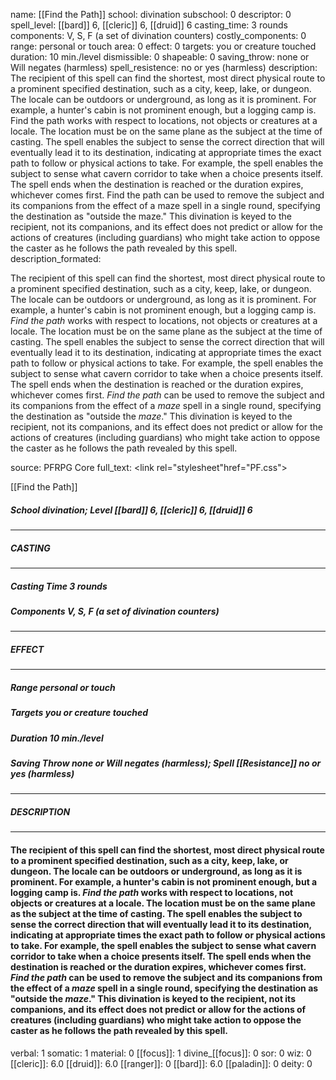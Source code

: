 name: [[Find the Path]]
school: divination
subschool: 0
descriptor: 0
spell_level: [[bard]] 6, [[cleric]] 6, [[druid]] 6
casting_time: 3 rounds
components: V, S, F (a set of divination counters)
costly_components: 0
range: personal or touch
area: 0
effect: 0
targets: you or creature touched
duration: 10 min./level
dismissible: 0
shapeable: 0
saving_throw: none or Will negates (harmless)
spell_resistence: no or yes (harmless)
description: The recipient of this spell can find the shortest, most direct physical route to a prominent specified destination, such as a city, keep, lake, or dungeon. The locale can be outdoors or underground, as long as it is prominent. For example, a hunter's cabin is not prominent enough, but a logging camp is. Find the path works with respect to locations, not objects or creatures at a locale. The location must be on the same plane as the subject at the time of casting. The spell enables the subject to sense the correct direction that will eventually lead it to its destination, indicating at appropriate times the exact path to follow or physical actions to take. For example, the spell enables the subject to sense what cavern corridor to take when a choice presents itself. The spell ends when the destination is reached or the duration expires, whichever comes first. Find the path can be used to remove the subject and its companions from the effect of a maze spell in a single round, specifying the destination as "outside the maze." This divination is keyed to the recipient, not its companions, and its effect does not predict or allow for the actions of creatures (including guardians) who might take action to oppose the caster as he follows the path revealed by this spell.
description_formated: <p>The recipient of this spell can find the shortest, most direct physical route to a prominent specified destination, such as a city, keep, lake, or dungeon. The locale can be outdoors or underground, as long as it is prominent. For example, a hunter's cabin is not prominent enough, but a logging camp is. <i>Find the path</i> works with respect to locations, not objects or creatures at a locale. The location must be on the same plane as the subject at the time of casting. The spell enables the subject to sense the correct direction that will eventually lead it to its destination, indicating at appropriate times the exact path to follow or physical actions to take. For example, the spell enables the subject to sense what cavern corridor to take when a choice presents itself. The spell ends when the destination is reached or the duration expires, whichever comes first. <i>Find the path</i> can be used to remove the subject and its companions from the effect of a <i>maze</i> spell in a single round, specifying the destination as "outside the <i>maze</i>." This divination is keyed to the recipient, not its companions, and its effect does not predict or allow for the actions of creatures (including guardians) who might take action to oppose the caster as he follows the path revealed by this spell.</p>
source: PFRPG Core
full_text: <link rel="stylesheet"href="PF.css"><div class="heading"><p class="alignleft">[[Find the Path]]</p><div style="clear: both;"></div></div><div><h5><b>School </b>divination; <b>Level </b>[[bard]] 6, [[cleric]] 6, [[druid]] 6</h5></div><hr/><div><h5><b>CASTING</b></h5></div><hr/><div><h5><b>Casting Time </b>3 rounds</h5><h5><b>Components </b>V, S, F (a set of divination counters)</h5></div><hr/><div><h5><b>EFFECT</b></h5></div><hr/><div><h5><b>Range </b>personal or touch</h5><h5><b>Targets </b>you or creature touched</h5><h5><b>Duration </b>10 min./level</h5><h5><b>Saving Throw </b>none or Will negates (harmless); <b>Spell [[Resistance]] </b>no or yes (harmless)</h5></div><hr/><div><h5><b>DESCRIPTION</b></h5></div><hr/><div><h4><p>The recipient of this spell can find the shortest, most direct physical route to a prominent specified destination, such as a city, keep, lake, or dungeon. The locale can be outdoors or underground, as long as it is prominent. For example, a hunter's cabin is not prominent enough, but a logging camp is. <i>Find the path</i> works with respect to locations, not objects or creatures at a locale. The location must be on the same plane as the subject at the time of casting. The spell enables the subject to sense the correct direction that will eventually lead it to its destination, indicating at appropriate times the exact path to follow or physical actions to take. For example, the spell enables the subject to sense what cavern corridor to take when a choice presents itself. The spell ends when the destination is reached or the duration expires, whichever comes first. <i>Find the path</i> can be used to remove the subject and its companions from the effect of a <i>maze</i> spell in a single round, specifying the destination as "outside the <i>maze</i>." This divination is keyed to the recipient, not its companions, and its effect does not predict or allow for the actions of creatures (including guardians) who might take action to oppose the caster as he follows the path revealed by this spell.</p></h4></div>
verbal: 1
somatic: 1
material: 0
[[focus]]: 1
divine_[[focus]]: 0
sor: 0
wiz: 0
[[cleric]]: 6.0
[[druid]]: 6.0
[[ranger]]: 0
[[bard]]: 6.0
[[paladin]]: 0
deity: 0
